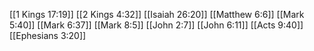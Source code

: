[[1 Kings 17:19]]
[[2 Kings 4:32]]
[[Isaiah 26:20]]
[[Matthew 6:6]]
[[Mark 5:40]]
[[Mark 6:37]]
[[Mark 8:5]]
[[John 2:7]]
[[John 6:11]]
[[Acts 9:40]]
[[Ephesians 3:20]]
